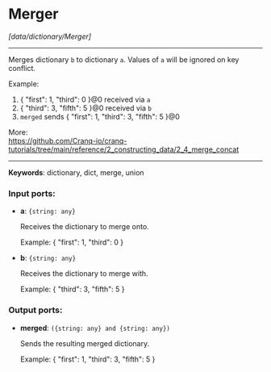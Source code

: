 # Merger

_[data/dictionary/Merger]_

---

Merges dictionary `b` to dictionary `a`. Values of `a` will be ignored on key conflict.  
  
Example:  
1. { "first": 1, "third": 0 }@0 received via `a`  
2. { "third": 3, "fifth": 5 }@0 received via `b`  
3. `merged` sends { "first": 1, "third": 3, "fifth": 5 }@0  
  
More:  
https://github.com/Cranq-io/cranq-tutorials/tree/main/reference/2_constructing_data/2_4_merge_concat  

---

__Keywords__: dictionary, dict, merge, union

### Input ports:

* __a__: ` {string: any} `

    Receives the dictionary to merge onto.
    
    Example:
    { "first": 1, "third": 0 }


* __b__: ` {string: any} `

    Receives the dictionary to merge with.
    
    Example:
    { "third": 3, "fifth": 5 }

### Output ports:

* __merged__: ` ({string: any} and {string: any}) `

    Sends the resulting merged dictionary.
    
    Example:
    { "first": 1, "third": 3, "fifth": 5 }

